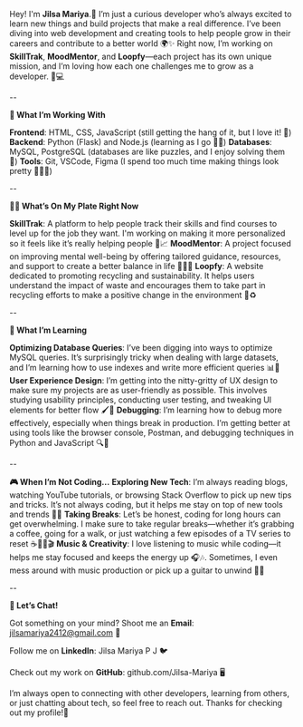Hey! I'm **Jilsa Mariya**.👋
I’m just a curious developer who’s always excited to learn new things and build projects that make a real difference. I’ve been diving into web development and creating tools to help people grow in their careers and contribute to a better world 🌍✨
Right now, I’m working on **SkillTrak**, **MoodMentor**, and **Loopfy**—each project has its own unique mission, and I’m loving how each one challenges me to grow as a developer. 🚀💻

--

**🚀 What I’m Working With**

**Frontend**: HTML, CSS, JavaScript (still getting the hang of it, but I love it! 🎨)
**Backend**: Python (Flask) and Node.js (learning as I go 🐍💡)
**Databases**: MySQL, PostgreSQL (databases are like puzzles, and I enjoy solving them 🧩)
**Tools**: Git, VSCode, Figma (I spend too much time making things look pretty 👨‍💻✨)

--

**🧑‍💻 What’s On My Plate Right Now**

**SkillTrak**: A platform to help people track their skills and find courses to level up for the job they want. I'm working on making it more personalized so it feels like it’s really helping people 🎯📈
**MoodMentor**: A project focused on improving mental well-being by offering tailored guidance, resources, and support to create a better balance in life 💆‍♂️💡
**Loopfy**: A website dedicated to promoting recycling and sustainability. It helps users understand the impact of waste and encourages them to take part in recycling efforts to make a positive change in the environment 🌱♻️

--

**🌱 What I’m Learning**

**Optimizing Database Queries**: I’ve been digging into ways to optimize MySQL queries. It’s surprisingly tricky when dealing with large datasets, and I’m learning how to use indexes and write more efficient queries 📊🚀
**User Experience Design**: I’m getting into the nitty-gritty of UX design to make sure my projects are as user-friendly as possible. This involves studying usability principles, conducting user testing, and tweaking UI elements for better flow 🖌️👥
**Debugging**: I’m learning how to debug more effectively, especially when things break in production. I’m getting better at using tools like the browser console, Postman, and debugging techniques in Python and JavaScript 🔍🐛

--

**🎮 When I’m Not Coding…**
**Exploring New Tech**: I’m always reading blogs, watching YouTube tutorials, or browsing Stack Overflow to pick up new tips and tricks. It’s not always coding, but it helps me stay on top of new tools and trends 📰💡
**Taking Breaks**: Let’s be honest, coding for long hours can get overwhelming. I make sure to take regular breaks—whether it’s grabbing a coffee, going for a walk, or just watching a few episodes of a TV series to reset ☕🚶‍♂️🎬
**Music & Creativity**: I love listening to music while coding—it helps me stay focused and keeps the energy up 🎧🎶. Sometimes, I even mess around with music production or pick up a guitar to unwind 🎸🎶

--

**🤙 Let’s Chat!**

Got something on your mind? Shoot me an **Email**: jilsamariya2412@gmail.com 📧

Follow me on **LinkedIn**: Jilsa Mariya P J 🐦

Check out my work on **GitHub**: github.com/Jilsa-Mariya 🖥️

I’m always open to connecting with other developers, learning from others, or just chatting about tech, so feel free to reach out. Thanks for checking out my profile!💬
